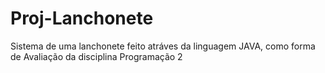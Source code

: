 # Proj-Lanchonete
Sistema de uma lanchonete feito atráves da linguagem JAVA, como forma de Avaliação da disciplina Programação 2
